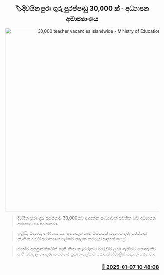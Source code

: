 <p align='center'><b><h2 align='center' title='30,000 teacher vacancies islandwide - Ministry of Education'>🏷දිවයින පුරා ගුරු පුරප්පාඩු 30,000 ක් - අධ්‍යාපන අමාත්‍යාංශය</h2></b></p>
<p align='center'><img src='https://helakuru.sgp1.cdn.digitaloceanspaces.com/esana/images/lib/teachers[1].png' width='600' alt='30,000 teacher vacancies islandwide - Ministry of Education'></p>

> දිවයින පුරා ගුරු පුරප්පාඩු 30,000කට ආසන්න සංඛ්‍යාවක් පවතින බව අධ්‍යාපන අමාත්‍යාංශය පවසනවා.

> ඉංග්‍රිසි, විද්‍යාව, ගණිතය සහ අනෙකුත් සෑම විෂයයක් සඳහාම ගුරු පුරප්පාඩු පවතින බවයි අමාත්‍යාංශ ලේකම් නාලක කළුවැව සඳහන් කළේ.

> එසේම අනුප්‍රාප්තිකයින් නැති නිසා ගුරුවරුන්ට මාරුවීම් ලබා ගැනීමට නොහැකිව ඇති බවද ලංකා ගුරු සංගමයේ ප්‍රධාන ලේකම් ජෝසප් ස්ටාලින් සඳහන් කරනවා.



<h3 align='right'><a href='https://www.helakuru.lk/esana/p/106382/'>📅 2025-01-07 10:48:08</a></h3>
